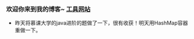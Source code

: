 ### 欢迎你来到我的博客~  [工具网站](https://deadzq.github.io/tools.html)

- 昨天将慕课大学的java进阶的题做了一下，很有收获！明天用HashMap容器重做一下。